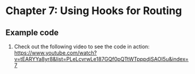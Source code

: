 # Chapter 7: Using Hooks for Routing

## Example code

1. Check out the following video to see the code in  action:
https://www.youtube.com/watch?v=tEARYYa8yr8&list=PLeLcvrwLe187GQf0pQTtWTpppdjSAOI5u&index=7



